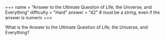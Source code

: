 +++
name = "Answer to the Ultimate Question of Life, the Universe, and Everything"
difficulty = "Hard"
answer = "42" # must be a string, even if the answer is numeric
+++

What is the Answer to the Ultimate Question of Life, the Universe, and Everything?
